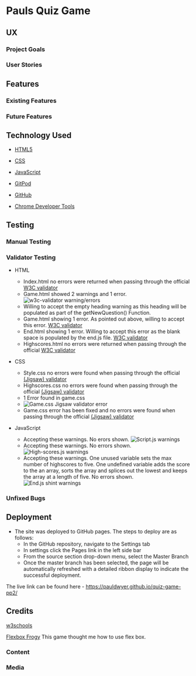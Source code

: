 # Pauls Quiz Game



## UX 

### Project Goals


### User Stories

## Features 

### Existing Features



### Future Features




## Technology Used

  - [HTML5](https://www.w3schools.com/html/)


  - [CSS](https://www.w3schools.com/css/css_intro.asp)

  
  - [JavaScript](https://www.w3schools.com/js/)


  - [GitPod](https://gitpod.io/)


  - [GitHub](https://github.com/)


  - [Chrome Developer Tools](https://developer.chrome.com/docs/devtools/)


## Testing 


### Manual Testing




### Validator Testing 
- HTML
  - Index.html no errors were returned when passing through the official [W3C validator](https://validator.w3.org/nu/?doc=https%3A%2F%2Fpauldwyer.github.io%2Fquiz-game-3.0%2Findex.html)
  - Game.html showed 2 warnings and 1 error.
  ![w3c-validator warning/errors](assets/images/w3c-validator-error-game.html.png)
  - Willing to accept the empty heading warning as this heading will be populated as part of the getNewQuestion() Function.
  - Game.html showing 1 error. As pointed out above, willing to accept this error. [W3C validator](https://validator.w3.org/nu/?doc=https%3A%2F%2Fpauldwyer.github.io%2Fquiz-game-3.0%2Fgame.html)
  - End.html showing 1 error. Willing to accept this error as the blank space is populated by the end.js file. [W3C validator](https://validator.w3.org/nu/?doc=https%3A%2F%2Fpauldwyer.github.io%2Fquiz-game-3.0%2Fend.html)
  - Highscores.html no errors were returned when passing through the official [W3C validator](https://validator.w3.org/nu/?doc=https%3A%2F%2Fpauldwyer.github.io%2Fquiz-game-3.0%2Fhighscores.html)

- CSS
  - Style.css no errors were found when passing through the official [(Jigsaw) validator](https://jigsaw.w3.org/css-validator/validator?uri=https%3A%2F%2Fpauldwyer.github.io%2Fquiz-game-3.0%2Findex.html&profile=css3svg&usermedium=all&warning=1&vextwarning=&lang=en)
  - Highscores.css no errors were found when passing through the official [(Jigsaw) validator](https://jigsaw.w3.org/css-validator/validator?uri=https%3A%2F%2Fpauldwyer.github.io%2Fquiz-game-3.0%2Fhighscores.html&profile=css3svg&usermedium=all&warning=1&vextwarning=&lang=en)
  - 1 Error found in game.css
  - ![Game.css Jigsaw validator error](assets/images/game.css-validator-error.png)
  - Game.css error has been fixed and no errors were found when passing through the official [(Jigsaw) validator]()

- JavaScript
  - Accepting these warnings. No erors shown.
    ![Script.js warnings](assets/images/script.js-warnings.png)
  - Accepting these warnings. No errors shown.
    ![High-scores.js warnings](assets/images/high-scores.js-jshint.png)
  - Accepting these warnings. One unused variable sets the max number of highscores to five. One undefined variable adds the score to the an array, sorts the array and splices out the lowest and keeps the array at a length of five. No errors shown.
    ![End.js shint warnings](assets/images/end.js-jshint-warnings.png)


### Unfixed Bugs

## Deployment

- The site was deployed to GitHub pages. The steps to deploy are as follows: 
  - In the GitHub repository, navigate to the Settings tab 
  - In settings click the Pages link in the left side bar
  - From the source section drop-down menu, select the Master Branch
  - Once the master branch has been selected, the page will be automatically refreshed with a detailed ribbon display to indicate the successful deployment. 

The live link can be found here - https://pauldwyer.github.io/quiz-game-pp2/

## Credits 

[w3schools](https://www.w3schools.com/html/default.asp)

[Flexbox Frogy](https://flexboxfroggy.com/) This game thought me how to use flex box.

### Content 


### Media

